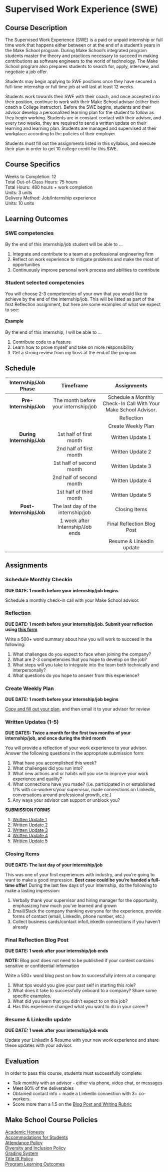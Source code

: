 # Supervised Work Experience (SWE)

## Course Description

The Supervised Work Experience (SWE) is a paid or unpaid internship or full time work that happens either between or at the end of a student’s years in the Make School program. During Make School’s integrated program students master the theory and practices necessary to succeed in making contributions as software engineers to the world of technology. The Make School program also prepares students to search for, apply, interview, and negotiate a job offer. 

Students may begin applying to SWE positions once they have secured a full-time internship or full time job at will last at least 12 weeks.

Students work towards their SWE with their coach, and once accepted into their position, continue to work with their Make School advisor (either their coach a College instructor). Before the SWE begins, students and their advisor develop a personalized learning plan for the student to follow as they begin working. Students are in constant contact with their advisor, and every two weeks, they are required to send a written update on their learning and learning plan. Students are managed and supervised at their workplace according to the policies of their employer. 

Students must fill out the assignments listed in this syllabus, and execute their plan in order to get 10 college credit for this SWE.

## Course Specifics

Weeks to Completion: 12 <br>
Total Out-of-Class Hours: 75 hours <br>
Total Hours: 480 hours + work completion<br>
Units: 3 units <br>
Delivery Method: Job/Internship experience <br>
Units: 10 units


## Learning Outcomes

### SWE competencies
By the end of this internship/job student will be able to …

1. Integrate and contribute to a team at a professional engineering firm
1. Reflect on work experience to mitigate problems and make the most of opportunities
1. Continuously improve personal work process and abilities to contribute

### Student selected competencies

You will choose 2-3 competencies of your own that you would like to achieve by the end of the internship/job. This will be listed as part of the first Reflection assignment, but here are some examples of what we expect to see:

#### Example

By the end of this internship, I will be able to … 

1. Contribute code to a feature
1. Learn how to prove myself and take on more responsibility
1. Get a strong review from my boss at the end of the program


## Schedule

| Internship/Job Phase |          Timeframe          |      Assignments    |
|:-----:|:----------------------:|:---------------------------------------:|
|  **Pre-Internship/Job** |  The month before your internship/job  | Schedule a Monthly Check-In Call With Your Make School Advisor. |
|     |      |   Reflection |
|     |      |   Create Weekly Plan |
|  **During Internship/Job** |  1st half of first month  | Written Update 1 |
|  |  2nd half of first month                        | Written Update 2 |
|  |  1st half of second month                        | Written Update 3 |
|  |  2nd half of second month                        | Written Update 4 |
|  |  1st half of third month                        | Written Update 5 |
|  **Post-Internship/Job** |  The last day of the internship/job    | Closing Items |
|   |  1 week after Internship/Job ends    | Final Reflection Blog Post |
|   |     | Resume & LinkedIn update |

## Assignments

### Schedule Monthly Checkin

**DUE DATE: 1 month before your internship/job begins**

Schedule a monthly check-in call with your Make School advisor.

### Reflection

**DUE DATE: 1 month before your internship/job. Submit your reflection using [this form](https://forms.gle/9j6HYB8Gpt75a1Uz5)**

Write a 500+ word summary about how you will work to succeed in the following:

1. What challenges do you expect to face when joining the company?
1. What are 2-3 competencies that you hope to develop on the job?
1. What steps will you take to integrate into the team both technically and interpersonally?
1. What questions do you hope to answer from this experience?

### Create Weekly Plan

**DUE DATE: 1 month before your internship/job begins**

[Copy and fill out your plan](Assignments/weekly-plan.md), and then email it to your advisor for review

### Written Updates (1-5)

**DUE DATES: Twice a month for the first two months of your internship/job, and once during the third month**

You will provide a reflection of your work experience to your advisor. Answer the following questions in the appropriate submission form:

1. What have you accomplished this week?
1. What challenges did you run into?
1. What new actions and or habits will you use to improve your work experience and quality?
1. What connections have you made? (i.e. participated in or established 1/1s with co-workers/your supervisor, made connections on LinkedIn, conversations around professional growth, etc.)
1. Any ways your advisor can support or unblock you?

**SUBMISSION FORMS**

1. [Written Update 1](ADD-FORM-HERE)
1. [Written Update 2](ADD-FORM-HERE)
1. [Written Update 3](ADD-FORM-HERE)
1. [Written Update 4](ADD-FORM-HERE)
1. [Written Update 5](ADD-FORM-HERE)

### Closing Items

**DUE DATE: The last day of your internship/job**

This was one of your first experiences with industry, and you’re going to want to make a good impression. **Best case could be you’re handed a full-time offer!** During the last few days of your internship, do the following to make a lasting impression:

1. Verbally thank your supervisor and hiring manager for the opportunity, emphasizing how much you’ve learned and grown
1. Email/Slack the company thanking everyone for the experience, provide forms of contact (email, LinkedIn, phone number, etc.)
1. Collect business cards/contact info/LinkedIn connections if you haven’t already

### Final Reflection Blog Post

**DUE DATE: 1 week after your internship/job ends**

**NOTE:** Blog post does not need to be published if your content contains sensitive or confidential information

Write a 500+ word blog post on how to successfully intern at a company:

1. What tips would you give your past self in starting this role?
1. What does it take to successfully onboard to a company? Share some specific examples.
1. What did you learn that you didn’t expect to on this job?
1. Has this experience changed what you want to do in your career?

### Resume & LinkedIn update

**DUE DATE: 1 week after your internship/job ends**

Update your Linkedin & Resume with your new work experience and share these updates with your advisor.

## Evaluation
In order to pass this course, students must successfully complete:

- Talk monthly with an advisor - either via phone, video chat, or messages
- Meet 80% of the deliverables
- Obtained contact info + made a LinkedIn connection with 3+ co-workers.
- Score more than a 1.5 on the [Blog Post and Writing Rubric](https://docs.google.com/document/d/1T1oqHFoRo0kl7mPUTFupmsoEkLYltKsVgtqyGKDaCgY/edit)

## Make School Course Policies

[Academic Honesty](https://make.sc/academic-honesty)<br>
[Accommodations for Students](https://make.sc/accommodations-for-students)<br>
[Attendance Policy](https://make.sc/attendance-policy)  
[Diversity and Inclusion Policy](https://make.sc/diversity-and-inclusion-policy)<br>
[Grading System](https://make.sc/grading-system)
<br>
[Title IX Policy](https://make.sc/title-ix-policy)<br>
[Program Learning Outcomes](https://make.sc/program-learning-outcomes)
